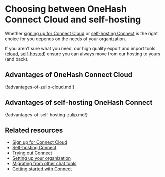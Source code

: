 # Choosing between OneHash Connect Cloud and self-hosting

Whether [signing up for Connect Cloud](https://zulip.com/new/) or [self-hosting
Connect](https://zulip.com/self-hosting/) is the right choice for you depends on
the needs of your organization.

If you aren’t sure what you need, our high quality export and import
tools ([cloud][export-cloud], [self-hosted][export-self-hosted])
ensure you can always move from our hosting to yours (and back).

## Advantages of OneHash Connect Cloud

{!advantages-of-zulip-cloud.md!}

## Advantages of self-hosting OneHash Connect

{!advantages-of-self-hosting-zulip.md!}

## Related resources

* [Sign up for Connect Cloud](https://zulip.com/new/)
* [Self-hosting Connect](https://zulip.com/self-hosting/)
* [Trying out Connect](/help/trying-out-connect)
* [Setting up your organization](/help/getting-your-organization-started-with-connect)
* [Migrating from other chat tools](/help/migrating-from-other-chat-tools)
* [Getting started with Connect](/help/getting-started-with-connect)

[export-cloud]: /help/export-your-organization
[export-self-hosted]: https://zulip.readthedocs.io/en/stable/production/export-and-import.html
